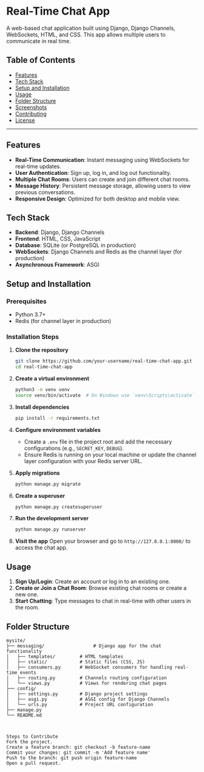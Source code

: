 # Real-Time Chat App

A web-based chat application built using Django, Django Channels, WebSockets, HTML, and CSS. This app allows multiple users to communicate in real time.

## Table of Contents
- [Features](#features)
- [Tech Stack](#tech-stack)
- [Setup and Installation](#setup-and-installation)
- [Usage](#usage)
- [Folder Structure](#folder-structure)
- [Screenshots](#screenshots)
- [Contributing](#contributing)
- [License](#license)

---

## Features
- **Real-Time Communication**: Instant messaging using WebSockets for real-time updates.
- **User Authentication**: Sign up, log in, and log out functionality.
- **Multiple Chat Rooms**: Users can create and join different chat rooms.
- **Message History**: Persistent message storage, allowing users to view previous conversations.
- **Responsive Design**: Optimized for both desktop and mobile view.

## Tech Stack
- **Backend**: Django, Django Channels
- **Frontend**: HTML, CSS, JavaScript
- **Database**: SQLite (or PostgreSQL in production)
- **WebSockets**: Django Channels and Redis as the channel layer (for production)
- **Asynchronous Framework**: ASGI

## Setup and Installation

### Prerequisites
- Python 3.7+
- Redis (for channel layer in production)

### Installation Steps

1. **Clone the repository**
    ```bash
    git clone https://github.com/your-username/real-time-chat-app.git
    cd real-time-chat-app
    ```

2. **Create a virtual environment**
    ```bash
    python3 -m venv venv
    source venv/bin/activate  # On Windows use `venv\Scripts\activate`
    ```

3. **Install dependencies**
    ```bash
    pip install -r requirements.txt
    ```

4. **Configure environment variables**
    - Create a `.env` file in the project root and add the necessary configurations (e.g., `SECRET_KEY`, `DEBUG`).
    - Ensure Redis is running on your local machine or update the channel layer configuration with your Redis server URL.

5. **Apply migrations**
    ```bash
    python manage.py migrate
    ```

6. **Create a superuser**
    ```bash
    python manage.py createsuperuser
    ```

7. **Run the development server**
    ```bash
    python manage.py runserver
    ```

8. **Visit the app**
    Open your browser and go to `http://127.0.0.1:8000/` to access the chat app.

## Usage
1. **Sign Up/Login**: Create an account or log in to an existing one.
2. **Create or Join a Chat Room**: Browse existing chat rooms or create a new one.
3. **Start Chatting**: Type messages to chat in real-time with other users in the room.

## Folder Structure

```plaintext
mysite/
├── messaging/                  # Django app for the chat functionality
│   ├── templates/         # HTML templates
│   ├── static/            # Static files (CSS, JS)
│   ├── consumers.py       # WebSocket consumers for handling real-time events
│   ├── routing.py         # Channels routing configuration
│   └── views.py           # Views for rendering chat pages
├── config/
│   ├── settings.py        # Django project settings
│   ├── asgi.py            # ASGI config for Django Channels
│   └── urls.py            # Project URL configuration
├── manage.py
└── README.md



Steps to Contribute
Fork the project.
Create a feature branch: git checkout -b feature-name
Commit your changes: git commit -m 'Add feature name'
Push to the branch: git push origin feature-name
Open a pull request.


